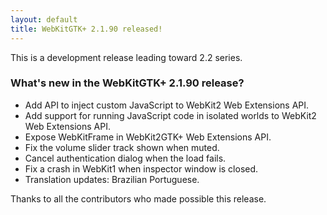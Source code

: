 ```yaml
---
layout: default
title: WebKitGTK+ 2.1.90 released!
---
```


This is a development release leading toward 2.2 series.

### What's new in the WebKitGTK+ 2.1.90 release?

 - Add API to inject custom JavaScript to WebKit2 Web Extensions API.
 - Add support for running JavaScript code in isolated worlds to
   WebKit2 Web Extensions API.
 - Expose WebKitFrame in WebKit2GTK+ Web Extensions API.
 - Fix the volume slider track shown when muted.
 - Cancel authentication dialog when the load fails.
 - Fix a crash in WebKit1 when inspector window is closed.
 - Translation updates: Brazilian Portuguese.

Thanks to all the contributors who made possible this release.

